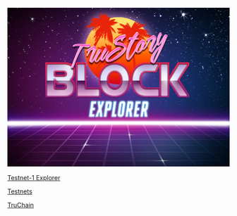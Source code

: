 ![logo](./logo.jpg)

[Testnet-1 Explorer](https://explorer.testnet.trustory.io)

[Testnets](https://github.com/TruStory/testnets)

[TruChain](https://github.com/TruStory/truchain)
